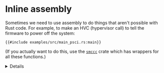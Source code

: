 # Inline assembly

Sometimes we need to use assembly to do things that aren't possible with Rust
code. For example, to make an HVC (hypervisor call) to tell the firmware to
power off the system:

```rust,editable,compile_fail
{{#include examples/src/main_psci.rs:main}}
```

(If you actually want to do this, use the [`smccc`][1] crate which has wrappers
for all these functions.)

<details>

- PSCI is the Arm Power State Coordination Interface, a standard set of
  functions to manage system and CPU power states, among other things. It is
  implemented by EL3 firmware and hypervisors on many systems.
- The `0 => _` syntax means initialise the register to 0 before running the
  inline assembly code, and ignore its contents afterwards. We need to use
  `inout` rather than `in` because the call could potentially clobber the
  contents of the registers.
- This `main` function needs to be `#[unsafe(no_mangle)]` and `extern "C"`
  because it is called from our entry point in `entry.S`.
- `_x0`–`_x3` are the values of registers `x0`–`x3`, which are conventionally
  used by the bootloader to pass things like a pointer to the device tree.
  According to the standard aarch64 calling convention (which is what
  `extern "C"` specifies to use), registers `x0`–`x7` are used for the first 8
  arguments passed to a function, so `entry.S` doesn't need to do anything
  special except make sure it doesn't change these registers.
- Run the example in QEMU with `make qemu_psci` under
  `src/bare-metal/aps/examples`.

</details>

[1]: https://crates.io/crates/smccc
